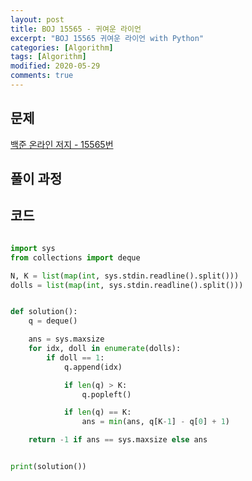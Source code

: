 ```yaml
---
layout: post
title: BOJ 15565 - 귀여운 라이언
excerpt: "BOJ 15565 귀여운 라이언 with Python"
categories: [Algorithm]
tags: [Algorithm]
modified: 2020-05-29
comments: true
---
```


## 문제
[백준 온라인 저지 - 15565번](https://www.acmicpc.net/problem/15565)

## 풀이 과정


## 코드

~~~ python

import sys
from collections import deque

N, K = list(map(int, sys.stdin.readline().split()))
dolls = list(map(int, sys.stdin.readline().split()))


def solution():
    q = deque()

    ans = sys.maxsize
    for idx, doll in enumerate(dolls):
        if doll == 1:
            q.append(idx)

            if len(q) > K:
                q.popleft()

            if len(q) == K:
                ans = min(ans, q[K-1] - q[0] + 1)

    return -1 if ans == sys.maxsize else ans


print(solution())

~~~
